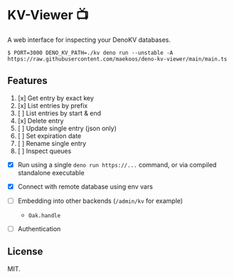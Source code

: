 # KV-Viewer 📺
A web interface for inspecting your DenoKV databases.

```
$ PORT=3000 DENO_KV_PATH=./kv deno run --unstable -A https://raw.githubusercontent.com/maekoos/deno-kv-viewer/main/main.ts
```


## Features
1. [x] Get entry by exact key
2. [x] List entries by prefix
3. [ ] List entries by start & end
4. [x] Delete entry
5. [ ] Update single entry (json only)
6. [ ] Set expiration date
7. [ ] Rename single entry
8. [ ] Inspect queues

- [x] Run using a single `deno run https://...` command, or via compiled standalone executable
- [x] Connect with remote database using env vars
- [ ] Embedding into other backends (`/admin/kv` for example)
  - `Oak.handle`
- [ ] Authentication


## License
MIT.